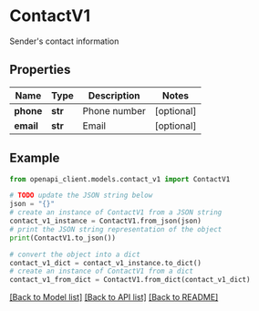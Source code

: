 # ContactV1

Sender's contact information

## Properties

Name | Type | Description | Notes
------------ | ------------- | ------------- | -------------
**phone** | **str** | Phone number | [optional] 
**email** | **str** | Email | [optional] 

## Example

```python
from openapi_client.models.contact_v1 import ContactV1

# TODO update the JSON string below
json = "{}"
# create an instance of ContactV1 from a JSON string
contact_v1_instance = ContactV1.from_json(json)
# print the JSON string representation of the object
print(ContactV1.to_json())

# convert the object into a dict
contact_v1_dict = contact_v1_instance.to_dict()
# create an instance of ContactV1 from a dict
contact_v1_from_dict = ContactV1.from_dict(contact_v1_dict)
```
[[Back to Model list]](../README.md#documentation-for-models) [[Back to API list]](../README.md#documentation-for-api-endpoints) [[Back to README]](../README.md)


